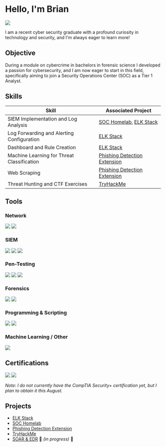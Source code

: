 # Hello, I'm Brian

<a href="https://www.linkedin.com/in/brian-jakobs-1932b51b6/"><img src="https://img.shields.io/badge/-LinkedIn-0072b1?&style=for-the-badge&logo=linkedin&logoColor=white" /></a>

I am a recent cyber security graduate with a profound curiosity in technology and security, and I'm always eager to learn more!

## Objective

During a module on cybercrime in bachelors in forensic science I developed a passion for cybersecurity, and I am now eager to start in this field, specifically aiming to join a Security Operations Center (SOC) as a Tier 1 Analyst.

## Skills

| Skill                                          | Associated Project                      |
|-----------------------------------------------|------------------------------------------|
| SIEM Implementation and Log Analysis          | <a href="https://github.com/Bri-Sec/SOC-Homelab/tree/main">SOC Homelab</a>, <a href="https://github.com/Bri-Sec/ELK-Stack/tree/main">ELK Stack</a> |
| Log Forwarding and Alerting Configuration     | <a href="https://github.com/Bri-Sec/ELK-Stack/tree/main">ELK Stack</a> |
| Dashboard and Rule Creation                   | <a href="https://github.com/Bri-Sec/ELK-Stack/tree/main">ELK Stack</a> |
| Machine Learning for Threat Classification    | <a href="https://github.com/Bri-Sec/Phishing-Detection-Extension/tree/main">Phishing Detection Extension</a> |
| Web Scraping                                  | <a href="https://github.com/Bri-Sec/Phishing-Detection-Extension/tree/main">Phishing Detection Extension</a> |
| Threat Hunting and CTF Exercises              | <a href="https://github.com/Bri-Sec/TryHackMe/tree/main">TryHackMe</a> |


## Tools

### Network  
<div>  
  <img src="https://img.shields.io/badge/-Wireshark-1679A7?&style=for-the-badge&logo=Wireshark&logoColor=white" />  
  <img src="https://img.shields.io/badge/-Nmap-4F5D95?&style=for-the-badge&logo=Nmap&logoColor=white" />  
</div>


### SIEM  
<div>  
  <img src="https://img.shields.io/badge/-Splunk-000000?&style=for-the-badge&logo=Splunk&logoColor=white" />  
  <img src="https://img.shields.io/badge/-Elastic-005571?&style=for-the-badge&logo=Elastic&logoColor=white" />  
  <img src="https://img.shields.io/badge/-Kibana-E8478B?&style=for-the-badge&logo=Kibana&logoColor=white" />  
</div>

### Pen-Testing  
<div>  
  <img src="https://img.shields.io/badge/-Metasploit-5085A5?&style=for-the-badge&logo=metasploit&logoColor=white" />  
  <img src="https://img.shields.io/badge/-Burp_Suite-FF5722?&style=for-the-badge&logo=PortSwigger&logoColor=white" />  
  <img src="https://img.shields.io/badge/-PowerShell-012456?&style=for-the-badge&logo=PowerShell&logoColor=white" />  
</div>

### Forensics  
<div>  
  <img src="https://img.shields.io/badge/-Autopsy-00599C?&style=for-the-badge&logo=Autopsy&logoColor=white" />  
  <img src="https://img.shields.io/badge/-FTK-333333?&style=for-the-badge&logo=justice&logoColor=white" />  
</div>

### Programming & Scripting  
<div>  
  <img src="https://img.shields.io/badge/-Python-3776AB?&style=for-the-badge&logo=Python&logoColor=white" />  
  <img src="https://img.shields.io/badge/-SQL-4479A1?&style=for-the-badge&logo=MySQL&logoColor=white" />  
</div>

### Machine Learning / Other  
<div>  
  <img src="https://img.shields.io/badge/-TensorFlow-FF6F00?&style=for-the-badge&logo=TensorFlow&logoColor=white" />  
</div>


## Certifications
<div>
  <img src="https://img.shields.io/badge/Google%20Cybersecurity%20Professional-4285F4?style=for-the-badge&logo=Google&logoColor=white" />
  <img src="https://img.shields.io/badge/-Security%2B-FF0000?&style=for-the-badge&logo=CompTIA&logoColor=white" />
</div>

*Note: I do not currently have the CompTIA Security+ certification yet, but I plan to obtain it this August.*


## Projects
- <a href="https://github.com/Bri-Sec/ELK-Stack/tree/main">ELK Stack</a>
- <a href="https://github.com/Bri-Sec/SOC-Homelab/tree/main">SOC Homelab</a>
- <a href="https://github.com/Bri-Sec/Phishing-Detection-Extension/tree/main">Phishing Detection Extension</a>  
- <a href="https://github.com/Bri-Sec/TryHackMe/tree/main">TryHackMe</a>
- <a href="https://github.com/Bri-Sec/SOAR-/tree/main">SOAR & EDR</a> 🔧 *(in progress)* 🔧

